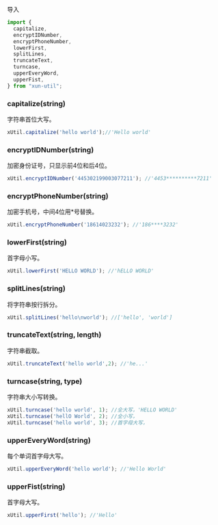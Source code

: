 导入

```javascript
import {
  capitalize,
  encryptIDNumber,
  encryptPhoneNumber,
  lowerFirst,
  splitLines,
  truncateText,
  turncase,
  upperEveryWord,
  upperFist,
} from "xun-util";
```

### capitalize(string)

字符串首位大写。

```javascript
xUtil.capitalize('hello world');//'Hello world'
```

### encryptIDNumber(string)

加密身份证号，只显示前4位和后4位。


```javascript
xUtil.encryptIDNumber('445302199003077211'); //'4453**********7211'
```

### encryptPhoneNumber(string)

加密手机号，中间4位用*号替换。


```javascript
xUtil.encryptPhoneNumber('18614023232'); //'186****3232'
```

### lowerFirst(string)

首字母小写。


```javascript
xUtil.lowerFirst('HELLO WORLD'); //'hELLO WORLD'
```

### splitLines(string)

将字符串按行拆分。


```javascript
xUtil.splitLines('hello\nworld'); //['hello', 'world']
```

### truncateText(string, length)

字符串截取。


```javascript
xUtil.truncateText('hello world',2); //'he...'
```

### turncase(string, type)

字符串大小写转换。


```javascript
xUtil.turncase('hello world', 1); //全大写，'HELLO WORLD'
xUtil.turncase('hellO World', 2); //全小写，
xUtil.turncase('hello world', 3); //首字母大写，
```

### upperEveryWord(string)

每个单词首字母大写。


```javascript
xUtil.upperEveryWord('hello world'); //'Hello World'
```

### upperFist(string)

首字母大写。


```javascript
xUtil.upperFirst('hello'); //'Hello'
```



